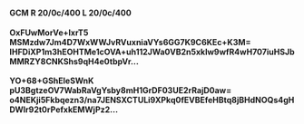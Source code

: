 #### GCM R 20/0c/400 L 20/0c/400
**OxFUwMorVe+lxrT5**<br/>**MSMzdw7Jm4D7WxWWJvRVuxniaVYs6GG7K9C6KEc+K3M=**<br/>**IHFDiXP1m3hEOHTMe1cOVA+uh112JWa0VB2n5xklw9wfR4wH707iuHSJbMMRZY8CNKShs9qH4e0tbpVr...**<br/><br/>
**YO+68+GShEleSWnK**<br/>**pU3BgtzeOV7WabRaVgYsby8mH1GrDF03UE2rRajD0aw=**<br/>**o4NEKji5Fkbqezn3/na7JENSXCTULi9XPkq0fEVBEfeHBtq8jBHdNOQs4gHDWlr92t0rPefxkEMWjPz2...**